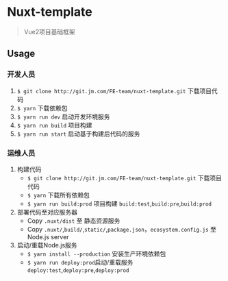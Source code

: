 # Nuxt-template
> Vue2项目基础框架

## Usage

### 开发人员
1. `$ git clone http://git.jm.com/FE-team/nuxt-template.git` 下载项目代码
2. `$ yarn` 下载依赖包
3. `$ yarn run dev` 启动开发环境服务
4. `$ yarn run build` 项目构建
5. `$ yarn run start` 启动基于构建后代码的服务

### 运维人员
1. 构建代码
    - `$ git clone http://git.jm.com/FE-team/nuxt-template.git` 下载项目代码
    - `$ yarn` 下载所有依赖包
    - `$ yarn run build:prod` 项目构建 `build:test`,`build:pre`,`build:prod`
2. 部署代码至对应服务器
    - Copy `.nuxt/dist` 至 静态资源服务
    - Copy `.nuxt/`,`build/`,`static/`,`package.json`，`ecosystem.config.js` 至 Node.js server
3. 启动/重载Node.js服务
    - `$ yarn install --production` 安装生产环境依赖包
    - `$ yarn run deploy:prod`启动/重载服务 `deploy:test`,`deploy:pre`,`deploy:prod`